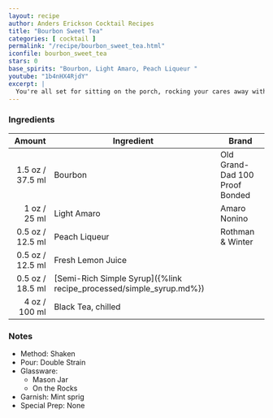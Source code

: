 ```yaml
---
layout: recipe
author: Anders Erickson Cocktail Recipes
title: "Bourbon Sweet Tea"
categories: [ cocktail ]
permalink: "/recipe/bourbon_sweet_tea.html"
iconfile: bourbon_sweet_tea
stars: 0
base_spirits: "Bourbon, Light Amaro, Peach Liqueur "
youtube: "1b4nHX4RjdY"
excerpt: |
  You're all set for sitting on the porch, rocking your cares away with this boozy take on the iconic Sweet Tea.
---
```


### Ingredients

| Amount | Ingredient                                                | Brand                          |
| -----: | --------------------------------------------------------- | ------------------------------ |
| 1.5 oz / 37.5 ml | Bourbon                                                   | Old Grand-Dad 100 Proof Bonded |
|   1 oz / 25 ml | Light Amaro                                               | Amaro Nonino                   |
| 0.5 oz / 12.5 ml | Peach Liqueur                                             | Rothman & Winter               |
| 0.5 oz / 12.5 ml | Fresh Lemon Juice                                         |
| 0.5 oz / 18.5 ml | [Semi-Rich Simple Syrup]({%link recipe_processed/simple_syrup.md%}) |
|   4 oz / 100 ml | Black Tea, chilled                                        |

### Notes

- Method: Shaken
- Pour: Double Strain
- Glassware:
  - Mason Jar
  - On the Rocks
- Garnish: Mint sprig
- Special Prep: None
